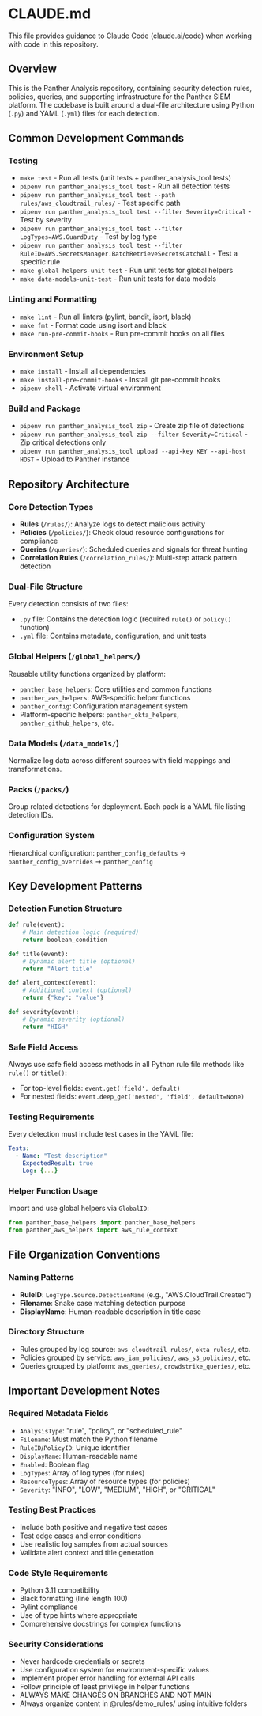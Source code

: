 # CLAUDE.md

This file provides guidance to Claude Code (claude.ai/code) when working with code in this repository.

## Overview

This is the Panther Analysis repository, containing security detection rules, policies, queries, and supporting infrastructure for the Panther SIEM platform. The codebase is built around a dual-file architecture using Python (`.py`) and YAML (`.yml`) files for each detection.

## Common Development Commands

### Testing

- `make test` - Run all tests (unit tests + panther_analysis_tool tests)
- `pipenv run panther_analysis_tool test` - Run all detection tests
- `pipenv run panther_analysis_tool test --path rules/aws_cloudtrail_rules/` - Test specific path
- `pipenv run panther_analysis_tool test --filter Severity=Critical` - Test by severity
- `pipenv run panther_analysis_tool test --filter LogTypes=AWS.GuardDuty` - Test by log type
- `pipenv run panther_analysis_tool test --filter RuleID=AWS.SecretsManager.BatchRetrieveSecretsCatchAll` - Test a specific rule
- `make global-helpers-unit-test` - Run unit tests for global helpers
- `make data-models-unit-test` - Run unit tests for data models

### Linting and Formatting

- `make lint` - Run all linters (pylint, bandit, isort, black)
- `make fmt` - Format code using isort and black
- `make run-pre-commit-hooks` - Run pre-commit hooks on all files

### Environment Setup

- `make install` - Install all dependencies
- `make install-pre-commit-hooks` - Install git pre-commit hooks
- `pipenv shell` - Activate virtual environment

### Build and Package

- `pipenv run panther_analysis_tool zip` - Create zip file of detections
- `pipenv run panther_analysis_tool zip --filter Severity=Critical` - Zip critical detections only
- `pipenv run panther_analysis_tool upload --api-key KEY --api-host HOST` - Upload to Panther instance

## Repository Architecture

### Core Detection Types

- **Rules** (`/rules/`): Analyze logs to detect malicious activity
- **Policies** (`/policies/`): Check cloud resource configurations for compliance
- **Queries** (`/queries/`): Scheduled queries and signals for threat hunting
- **Correlation Rules** (`/correlation_rules/`): Multi-step attack pattern detection

### Dual-File Structure

Every detection consists of two files:

- `.py` file: Contains the detection logic (required `rule()` or `policy()` function)
- `.yml` file: Contains metadata, configuration, and unit tests

### Global Helpers (`/global_helpers/`)

Reusable utility functions organized by platform:

- `panther_base_helpers`: Core utilities and common functions
- `panther_aws_helpers`: AWS-specific helper functions
- `panther_config`: Configuration management system
- Platform-specific helpers: `panther_okta_helpers`, `panther_github_helpers`, etc.

### Data Models (`/data_models/`)

Normalize log data across different sources with field mappings and transformations.

### Packs (`/packs/`)

Group related detections for deployment. Each pack is a YAML file listing detection IDs.

### Configuration System

Hierarchical configuration: `panther_config_defaults` → `panther_config_overrides` → `panther_config`

## Key Development Patterns

### Detection Function Structure

```python
def rule(event):
    # Main detection logic (required)
    return boolean_condition

def title(event):
    # Dynamic alert title (optional)
    return "Alert title"

def alert_context(event):
    # Additional context (optional)
    return {"key": "value"}

def severity(event):
    # Dynamic severity (optional)
    return "HIGH"
```

### Safe Field Access

Always use safe field access methods in all Python rule file methods like `rule()` or `title()`:

- For top-level fields: `event.get('field', default)`
- For nested fields: `event.deep_get('nested', 'field', default=None)`

### Testing Requirements

Every detection must include test cases in the YAML file:

```yaml
Tests:
  - Name: "Test description"
    ExpectedResult: true
    Log: {...}
```

### Helper Function Usage

Import and use global helpers via `GlobalID`:

```python
from panther_base_helpers import panther_base_helpers
from panther_aws_helpers import aws_rule_context
```

## File Organization Conventions

### Naming Patterns

- **RuleID**: `LogType.Source.DetectionName` (e.g., "AWS.CloudTrail.Created")
- **Filename**: Snake case matching detection purpose
- **DisplayName**: Human-readable description in title case

### Directory Structure

- Rules grouped by log source: `aws_cloudtrail_rules/`, `okta_rules/`, etc.
- Policies grouped by service: `aws_iam_policies/`, `aws_s3_policies/`, etc.
- Queries grouped by platform: `aws_queries/`, `crowdstrike_queries/`, etc.

## Important Development Notes

### Required Metadata Fields

- `AnalysisType`: "rule", "policy", or "scheduled_rule"
- `Filename`: Must match the Python filename
- `RuleID`/`PolicyID`: Unique identifier
- `DisplayName`: Human-readable name
- `Enabled`: Boolean flag
- `LogTypes`: Array of log types (for rules)
- `ResourceTypes`: Array of resource types (for policies)
- `Severity`: "INFO", "LOW", "MEDIUM", "HIGH", or "CRITICAL"

### Testing Best Practices

- Include both positive and negative test cases
- Test edge cases and error conditions
- Use realistic log samples from actual sources
- Validate alert context and title generation

### Code Style Requirements

- Python 3.11 compatibility
- Black formatting (line length 100)
- Pylint compliance
- Use of type hints where appropriate
- Comprehensive docstrings for complex functions

### Security Considerations

- Never hardcode credentials or secrets
- Use configuration system for environment-specific values
- Implement proper error handling for external API calls
- Follow principle of least privilege in helper functions
- ALWAYS MAKE CHANGES ON BRANCHES AND NOT MAIN
- Always organize content in @rules/demo_rules/ using intuitive folders
